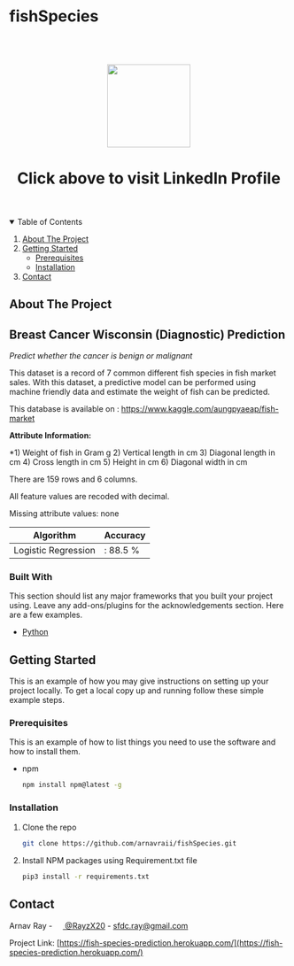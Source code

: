 # fishSpecies
<br>
<br>
<br>

<div align="center">
 <a href="https://www.linkedin.com/in/rayzx/">
    <img src="https://raw.githubusercontent.com/soroushchehresa/github-readme-linkedin/master/linkedin-github.png" width="150" />
  </a>


# Click above to visit LinkedIn Profile

</div>

<br>
<br>

<!-- TABLE OF CONTENTS -->
<details open="open">
  <summary>Table of Contents</summary>
  <ol>
    <li>
      <a href="#about-the-project">About The Project</a>
    </li>
    <li>
      <a href="#getting-started">Getting Started</a>
      <ul>
        <li><a href="#prerequisites">Prerequisites</a></li>
        <li><a href="#installation">Installation</a></li>
      </ul>
    </li>
    <li><a href="#contact">Contact</a></li>
  </ol>
</details>



<!-- ABOUT THE PROJECT -->
## About The Project

## Breast Cancer Wisconsin (Diagnostic) Prediction
*Predict whether the cancer is benign or malignant*

This dataset is a record of 7 common different fish species in fish market sales. With this dataset, a predictive model can be performed using machine friendly data and estimate the weight of fish can be predicted.

This database is available on : https://www.kaggle.com/aungpyaeap/fish-market

**Attribute Information:**

*1) Weight of fish in Gram g 2) Vertical length in cm 3) Diagonal length in cm 4) Cross length in cm 5) Height in cm 6) Diagonal width in cm

There are 159 rows and 6 columns.

All feature values are recoded with decimal.

Missing attribute values: none


Algorithm                  | Accuracy
-----------                | --------
Logistic Regression        |: 88.5 %


### Built With

This section should list any major frameworks that you built your project using. Leave any add-ons/plugins for the acknowledgements section. Here are a few examples.
* [Python](https://www.python.org)



<!-- GETTING STARTED -->
## Getting Started

This is an example of how you may give instructions on setting up your project locally.
To get a local copy up and running follow these simple example steps.

### Prerequisites

This is an example of how to list things you need to use the software and how to install them.
* npm
  ```sh
  npm install npm@latest -g
  ```

### Installation

1. Clone the repo
   ```sh
   git clone https://github.com/arnavraii/fishSpecies.git
   ```
2. Install NPM packages using Requirement.txt file
   ```sh
   pip3 install -r requirements.txt
   ```

<!-- CONTACT -->
## Contact

Arnav Ray - [<img src="https://upload.wikimedia.org/wikipedia/de/9/9f/Twitter_bird_logo_2012.svg" width="15" /> @RayzX20](https://twitter.com/RayzX20) - sfdc.ray@gmail.com

Project Link: [https://fish-species-prediction.herokuapp.com/](https://fish-species-prediction.herokuapp.com/)

